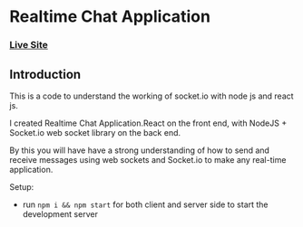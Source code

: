 # Realtime Chat Application

### [Live Site](https://realtime-chat-application.netlify.com)

## Introduction
This is a code to understand the working of socket.io with node js and react js. 

I created  Realtime Chat Application.React on the front end, with NodeJS + Socket.io web socket library on the back end. 

By this you will have have a strong understanding of how to send and receive messages using web sockets and Socket.io to make any real-time application.


Setup:
- run ```npm i && npm start``` for both client and server side to start the development server
